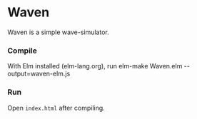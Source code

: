# Waven

Waven is a simple wave-simulator.

### Compile

With Elm installed (elm-lang.org), run
    elm-make Waven.elm --output=waven-elm.js

### Run

Open `index.html` after compiling.
